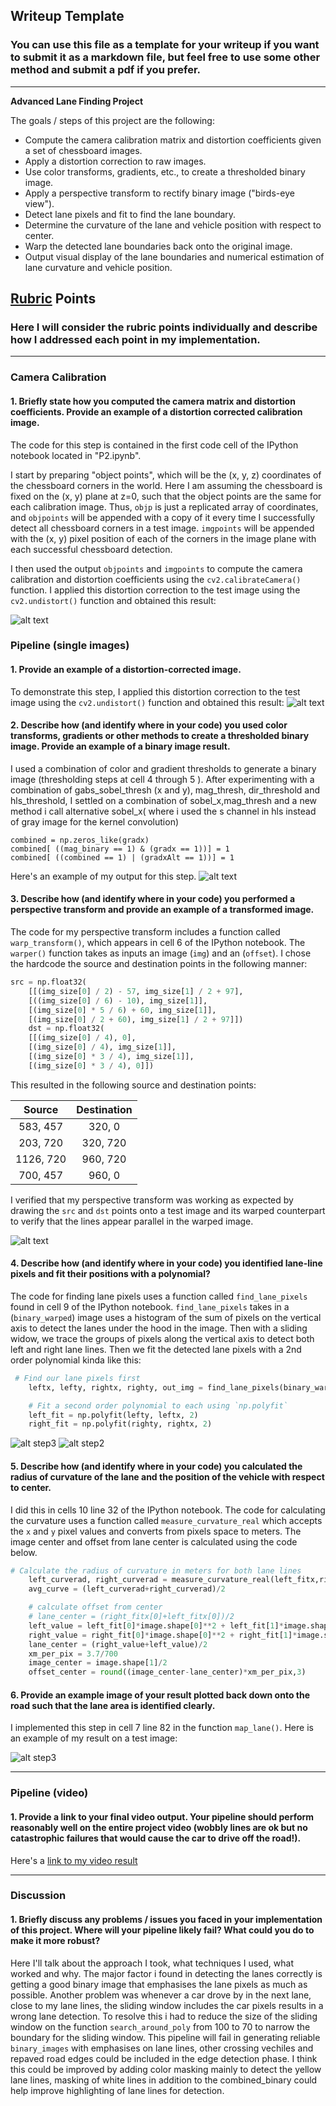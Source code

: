 ## Writeup Template

### You can use this file as a template for your writeup if you want to submit it as a markdown file, but feel free to use some other method and submit a pdf if you prefer.

---

**Advanced Lane Finding Project**

The goals / steps of this project are the following:

* Compute the camera calibration matrix and distortion coefficients given a set of chessboard images.
* Apply a distortion correction to raw images.
* Use color transforms, gradients, etc., to create a thresholded binary image.
* Apply a perspective transform to rectify binary image ("birds-eye view").
* Detect lane pixels and fit to find the lane boundary.
* Determine the curvature of the lane and vehicle position with respect to center.
* Warp the detected lane boundaries back onto the original image.
* Output visual display of the lane boundaries and numerical estimation of lane curvature and vehicle position.

[//]: # (Image References)

[cam_undistorted]: ./output_images/example/undistort_output.jpg "Undistorted"
[test_undistorted]: ./output_images/example/undistort.jpg "Undistorted"
[combined_binary]: ./output_images/example/combined_binary.jpg "Combined Binary"
[binary_warped]: ./output_images/example/binary_warped.jpg "Binary Warped"
[step1]: ./output_images/example/step1.jpg "Binary Warped"
[step2]: ./output_images/example/step2.jpg "Poly Fit"
[step3]: ./output_images/example/step3.jpg "Result"

## [Rubric](https://review.udacity.com/#!/rubrics/571/view) Points

### Here I will consider the rubric points individually and describe how I addressed each point in my implementation.  

---

### Camera Calibration

#### 1. Briefly state how you computed the camera matrix and distortion coefficients. Provide an example of a distortion corrected calibration image.

The code for this step is contained in the first code cell of the IPython notebook located in "P2.ipynb".  

I start by preparing "object points", which will be the (x, y, z) coordinates of the chessboard corners in the world. Here I am assuming the chessboard is fixed on the (x, y) plane at z=0, such that the object points are the same for each calibration image.  Thus, `objp` is just a replicated array of coordinates, and `objpoints` will be appended with a copy of it every time I successfully detect all chessboard corners in a test image.  `imgpoints` will be appended with the (x, y) pixel position of each of the corners in the image plane with each successful chessboard detection.  

I then used the output `objpoints` and `imgpoints` to compute the camera calibration and distortion coefficients using the `cv2.calibrateCamera()` function.  I applied this distortion correction to the test image using the `cv2.undistort()` function and obtained this result: 

![alt text][cam_undistorted]

### Pipeline (single images)

#### 1. Provide an example of a distortion-corrected image.

To demonstrate this step, I applied this distortion correction to the test image using the `cv2.undistort()` function and obtained this result:
![alt text][test_undistorted]

#### 2. Describe how (and identify where in your code) you used color transforms, gradients or other methods to create a thresholded binary image.  Provide an example of a binary image result.

I used a combination of color and gradient thresholds to generate a binary image (thresholding steps at cell 4 through 5 ).
After experimenting with a combination of gabs_sobel_thresh (x and y), mag_thresh, dir_threshold and hls_threshold, I settled on a combination of 
sobel_x,mag_thresh and a new method i call alternative sobel_x( where i used the s channel in hls instead of gray image for the kernel convolution)

    combined = np.zeros_like(gradx)
    combined[ ((mag_binary == 1) & (gradx == 1))] = 1
    combined[ ((combined == 1) | (gradxAlt == 1))] = 1

 Here's an example of my output for this step.
![alt text][combined_binary]

#### 3. Describe how (and identify where in your code) you performed a perspective transform and provide an example of a transformed image.

The code for my perspective transform includes a function called `warp_transform()`, which appears in cell 6 of the IPython notebook.  The `warper()` function takes as inputs an image (`img`) and an (`offset`).  I chose the hardcode the source and destination points in the following manner:

```python
src = np.float32(
    [[(img_size[0] / 2) - 57, img_size[1] / 2 + 97],
    [((img_size[0] / 6) - 10), img_size[1]],
    [(img_size[0] * 5 / 6) + 60, img_size[1]],
    [(img_size[0] / 2 + 60), img_size[1] / 2 + 97]])
    dst = np.float32(
    [[(img_size[0] / 4), 0],
    [(img_size[0] / 4), img_size[1]],
    [(img_size[0] * 3 / 4), img_size[1]],
    [(img_size[0] * 3 / 4), 0]])
```

This resulted in the following source and destination points:

| Source        | Destination   | 
|:-------------:|:-------------:| 
| 583, 457      | 320, 0        | 
| 203, 720      | 320, 720      |
| 1126, 720     | 960, 720      |
| 700, 457      | 960, 0        |

I verified that my perspective transform was working as expected by drawing the `src` and `dst` points onto a test image and its warped counterpart to verify that the lines appear parallel in the warped image.

![alt text][binary_warped]

#### 4. Describe how (and identify where in your code) you identified lane-line pixels and fit their positions with a polynomial?
The code for finding lane pixels uses a function called `find_lane_pixels` found in cell 9 of the IPython notebook. `find_lane_pixels` takes in a (`binary_warped`) image 
uses a histogram of the sum of pixels on the vertical axis to detect the lanes under the hood in the image. Then with a sliding widow, we trace the groups of pixels along the 
vertical axis to detect both left and right lane lines. 
Then we fit the detected lane pixels with a 2nd order polynomial kinda like this:

```python
 # Find our lane pixels first
    leftx, lefty, rightx, righty, out_img = find_lane_pixels(binary_warped)

    # Fit a second order polynomial to each using `np.polyfit`
    left_fit = np.polyfit(lefty, leftx, 2)
    right_fit = np.polyfit(righty, rightx, 2)
```
![alt step3][step1]
![alt step2][step2]


#### 5. Describe how (and identify where in your code) you calculated the radius of curvature of the lane and the position of the vehicle with respect to center.

I did this in cells 10 line 32 of the IPython notebook. The code for calculating the curvature uses a function called `measure_curvature_real` 
which accepts the `x` and `y` pixel values and converts from pixels space to meters. The image center and offset from lane center is calculated
using the code below.

```python
# Calculate the radius of curvature in meters for both lane lines
    left_curverad, right_curverad = measure_curvature_real(left_fitx,right_fitx,ploty)
    avg_curve = (left_curverad+right_curverad)/2

    # calculate offset from center
    # lane_center = (right_fitx[0]+left_fitx[0])/2
    left_value = left_fit[0]*image.shape[0]**2 + left_fit[1]*image.shape[0] + left_fit[2]
    right_value = right_fit[0]*image.shape[0]**2 + right_fit[1]*image.shape[0] + right_fit[2]
    lane_center = (right_value+left_value)/2
    xm_per_pix = 3.7/700
    image_center = image.shape[1]/2
    offset_center = round((image_center-lane_center)*xm_per_pix,3)
```

#### 6. Provide an example image of your result plotted back down onto the road such that the lane area is identified clearly.

I implemented this step in cell 7 line 82 in the function `map_lane()`.  Here is an example of my result on a test image:

![alt step3][step3]

---

### Pipeline (video)

#### 1. Provide a link to your final video output.  Your pipeline should perform reasonably well on the entire project video (wobbly lines are ok but no catastrophic failures that would cause the car to drive off the road!).

Here's a [link to my video result](test_videos_output/project_video.mp4)

---

### Discussion

#### 1. Briefly discuss any problems / issues you faced in your implementation of this project.  Where will your pipeline likely fail?  What could you do to make it more robust?

Here I'll talk about the approach I took, what techniques I used, what worked and why.
The major factor i found in detecting the lanes correctly is getting a good binary image that emphasises the lane pixels
as much as possible. Another problem was whenever a car drove by in the next lane, close to my lane lines, the sliding window
includes the car pixels results in a wrong lane detection. To resolve this i had to reduce the size of the sliding window on the
function `search_around_poly` from 100 to 70 to narrow the boundary for the sliding window.
This pipeline will fail in generating reliable `binary_images` with emphasises on lane lines, other crossing 
vechiles and repaved road edges could be included in the edge detection phase. I think this could be improved by 
adding color masking mainly to detect the yellow lane lines, masking of white lines in addition to the combined_binary
could help improve highlighting of lane lines for detection.
